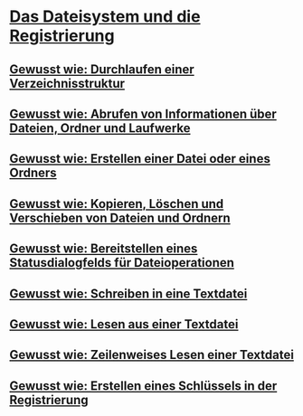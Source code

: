 # [Das Dateisystem und die Registrierung](file-system-and-the-registry.md)
## [Gewusst wie: Durchlaufen einer Verzeichnisstruktur](how-to-iterate-through-a-directory-tree.md)
## [Gewusst wie: Abrufen von Informationen über Dateien, Ordner und Laufwerke](how-to-get-information-about-files-folders-and-drives.md)
## [Gewusst wie: Erstellen einer Datei oder eines Ordners](how-to-create-a-file-or-folder.md)
## [Gewusst wie: Kopieren, Löschen und Verschieben von Dateien und Ordnern](how-to-copy-delete-and-move-files-and-folders.md)
## [Gewusst wie: Bereitstellen eines Statusdialogfelds für Dateioperationen](how-to-provide-a-progress-dialog-box-for-file-operations.md)
## [Gewusst wie: Schreiben in eine Textdatei](how-to-write-to-a-text-file.md)
## [Gewusst wie: Lesen aus einer Textdatei](how-to-read-from-a-text-file.md)
## [Gewusst wie: Zeilenweises Lesen einer Textdatei](how-to-read-a-text-file-one-line-at-a-time.md)
## [Gewusst wie: Erstellen eines Schlüssels in der Registrierung](how-to-create-a-key-in-the-registry.md)
